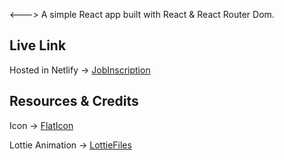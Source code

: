 
<---> A simple React app built with React & React Router Dom.

## Live Link
Hosted in Netlify -> [JobInscription](https://next-page.netlify.app/)




## Resources & Credits

Icon -> [FlatIcon](https://www.flaticon.com/)

Lottie Animation -> [LottieFiles](https://lottiefiles.com/featured)